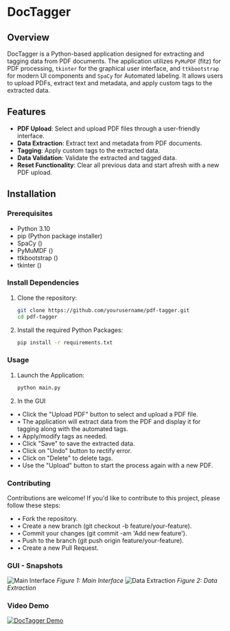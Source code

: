 # DocTagger

## Overview

DocTagger is a Python-based application designed for extracting and tagging data from PDF documents. The application utilizes `PyMuPDF` (fitz) for PDF processing, `tkinter` for the graphical user interface, and `ttkbootstrap` for modern UI components and `SpaCy` for Automated labeling. It allows users to upload PDFs, extract text and metadata, and apply custom tags to the extracted data.

## Features

- **PDF Upload**: Select and upload PDF files through a user-friendly interface.
- **Data Extraction**: Extract text and metadata from PDF documents.
- **Tagging**: Apply custom tags to the extracted data.
- **Data Validation**: Validate the extracted and tagged data.
- **Reset Functionality**: Clear all previous data and start afresh with a new PDF upload.

## Installation

### Prerequisites

- Python 3.10
- pip (Python package installer)
- SpaCy ()
- PyMuMDF ()
- ttkbootstrap ()
- tkinter ()


### Install Dependencies

1. Clone the repository:
   ```bash
   git clone https://github.com/yourusername/pdf-tagger.git
   cd pdf-tagger


2. Install the required Python Packages:
    ```bash
    pip install -r requirements.txt


### Usage

1. Launch the Application:
    ```bash
    python main.py

2. In the GUI
- • Click the "Upload PDF" button to select and upload a PDF file.
- • The application will extract data from the PDF and display it for tagging along with the automated tags.
- • Apply/modify tags as needed.
- • Click "Save" to save the extracted data.
- • Click on "Undo" button to rectify error. 
- • Click on "Delete" to delete tags. 
- • Use the "Upload" button to start the process again with a new PDF.

### Contributing

Contributions are welcome! If you'd like to contribute to this project, please follow these steps:

- • Fork the repository.
- • Create a new branch (git checkout -b feature/your-feature).
- • Commit your changes (git commit -am 'Add new feature').
- • Push to the branch (git push origin feature/your-feature).
- • Create a new Pull Request.

### GUI - Snapshots

![Main Interface](assets/Main_Interface.png)
*Figure 1: Main Interface*
![Data Extraction](assets/Data_Extraction.png)
*Figure 2: Data Extraction*

### Video Demo
[![DocTagger Demo](assets/Main_Interface.png)](https://www.youtube.com/watch?v=your-video-id)

